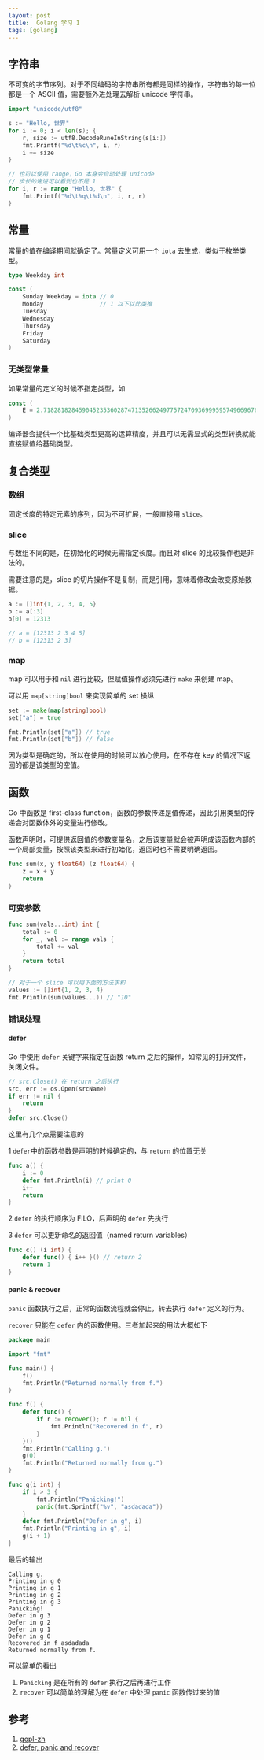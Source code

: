 ```yaml
---
layout: post
title:  Golang 学习 1
tags: [golang]
---
```


## 字符串


不可变的字节序列。对于不同编码的字符串所有都是同样的操作，字符串的每一位都是一个 ASCII 值，需要额外进处理去解析 unicode 字符串。

```go
import "unicode/utf8"

s := "Hello, 世界"
for i := 0; i < len(s); {
    r, size := utf8.DecodeRuneInString(s[i:])
    fmt.Printf("%d\t%c\n", i, r)
    i += size
}

// 也可以使用 range，Go 本身会自动处理 unicode
// 步长的递进可以看到也不是 1
for i, r := range "Hello, 世界" {
    fmt.Printf("%d\t%q\t%d\n", i, r, r)
}
```

## 常量

常量的值在编译期间就确定了。常量定义可用一个 `iota` 去生成，类似于枚举类型。

```go
type Weekday int

const (
    Sunday Weekday = iota // 0
    Monday                // 1 以下以此类推
    Tuesday
    Wednesday
    Thursday
    Friday
    Saturday
)
```

### 无类型常量

如果常量的定义的时候不指定类型，如

```go
const (
    E = 2.71828182845904523536028747135266249775724709369995957496696763
)
```

编译器会提供一个比基础类型更高的运算精度，并且可以无需显式的类型转换就能直接赋值给基础类型。 

## 复合类型

### 数组

固定长度的特定元素的序列，因为不可扩展，一般直接用 `slice`。

### slice

与数组不同的是，在初始化的时候无需指定长度。而且对 slice 的比较操作也是非法的。

需要注意的是，slice 的切片操作不是复制，而是引用，意味着修改会改变原始数据。

```go
a := []int{1, 2, 3, 4, 5}
b := a[:3]
b[0] = 12313

// a = [12313 2 3 4 5]
// b = [12313 2 3]
```

### map

map 可以用于和 `nil` 进行比较，但赋值操作必须先进行 `make` 来创建 map。

可以用 `map[string]bool` 来实现简单的 set 操纵

```go
set := make(map[string]bool)
set["a"] = true

fmt.Println(set["a"]) // true
fmt.Println(set["b"]) // false
```

因为类型是确定的，所以在使用的时候可以放心使用，在不存在 key 的情况下返回的都是该类型的空值。

## 函数

Go 中函数是 first-class function，函数的参数传递是值传递，因此引用类型的传递会对函数体外的变量进行修改。

函数声明时，可提供返回值的参数变量名，之后该变量就会被声明成该函数内部的一个局部变量，按照该类型来进行初始化，返回时也不需要明确返回。

```go
func sum(x, y float64) (z float64) {
    z = x + y
    return
}
```

### 可变参数

```go
func sum(vals...int) int {
    total := 0
    for _, val := range vals {
        total += val
    }
    return total
}

// 对于一个 slice 可以用下面的方法求和
values := []int{1, 2, 3, 4}
fmt.Println(sum(values...)) // "10"
```

### 错误处理

#### defer

Go 中使用 `defer` 关键字来指定在函数 return 之后的操作，如常见的打开文件，关闭文件。

```go
// src.Close() 在 return 之后执行
src, err := os.Open(srcName)
if err != nil {
    return
}
defer src.Close()
```

这里有几个点需要注意的

1 `defer`中的函数参数是声明的时候确定的，与 `return` 的位置无关

```go
func a() {
    i := 0
    defer fmt.Println(i) // print 0
    i++
    return
}
```

2 `defer` 的执行顺序为 FILO，后声明的 `defer` 先执行

3 `defer` 可以更新命名的返回值（named return variables）

```go
func c() (i int) {
    defer func() { i++ }() // return 2
    return 1
}
```

#### panic & recover

`panic` 函数执行之后，正常的函数流程就会停止，转去执行 `defer` 定义的行为。

`recover` 只能在 `defer` 内的函数使用。三者加起来的用法大概如下

```go
package main

import "fmt"

func main() {
    f()
    fmt.Println("Returned normally from f.")
}

func f() {
    defer func() {
        if r := recover(); r != nil {
            fmt.Println("Recovered in f", r)
        }
    }()
    fmt.Println("Calling g.")
    g(0)
    fmt.Println("Returned normally from g.")
}

func g(i int) {
    if i > 3 {
        fmt.Println("Panicking!")
        panic(fmt.Sprintf("%v", "asdadada"))
    }
    defer fmt.Println("Defer in g", i)
    fmt.Println("Printing in g", i)
    g(i + 1)
}
```

最后的输出

```
Calling g.
Printing in g 0
Printing in g 1
Printing in g 2
Printing in g 3
Panicking!
Defer in g 3
Defer in g 2
Defer in g 1
Defer in g 0
Recovered in f asdadada
Returned normally from f.
```

可以简单的看出

1. `Panicking` 是在所有的 `defer` 执行之后再进行工作
2. `recover` 可以简单的理解为在 `defer` 中处理 `panic` 函数传过来的值

## 参考

1. [gopl-zh](https://www.gitbook.com/book/wizardforcel/gopl-zh/details)
2. [defer, panic and recover](https://blog.golang.org/defer-panic-and-recover)
